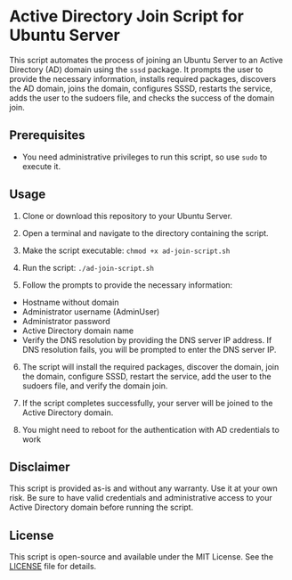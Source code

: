 # Active Directory Join Script for Ubuntu Server

This script automates the process of joining an Ubuntu Server to an Active Directory (AD) domain using the `sssd` package. It prompts the user to provide the necessary information, installs required packages, discovers the AD domain, joins the domain, configures SSSD, restarts the service, adds the user to the sudoers file, and checks the success of the domain join.

## Prerequisites

- You need administrative privileges to run this script, so use `sudo` to execute it.

## Usage

1. Clone or download this repository to your Ubuntu Server.

2. Open a terminal and navigate to the directory containing the script.

3. Make the script executable:
```chmod +x ad-join-script.sh```

4. Run the script:
```./ad-join-script.sh```


5. Follow the prompts to provide the necessary information:
- Hostname without domain
- Administrator username (AdminUser)
- Administrator password
- Active Directory domain name
- Verify the DNS resolution by providing the DNS server IP address. If DNS resolution fails, you will be prompted to enter the DNS server IP.

6. The script will install the required packages, discover the domain, join the domain, configure SSSD, restart the service, add the user to the sudoers file, and verify the domain join.

7. If the script completes successfully, your server will be joined to the Active Directory domain.
8. You might need to reboot for the authentication with AD credentials to work

## Disclaimer

This script is provided as-is and without any warranty. Use it at your own risk. Be sure to have valid credentials and administrative access to your Active Directory domain before running the script.

## License

This script is open-source and available under the MIT License. See the [LICENSE](LICENSE) file for details.
